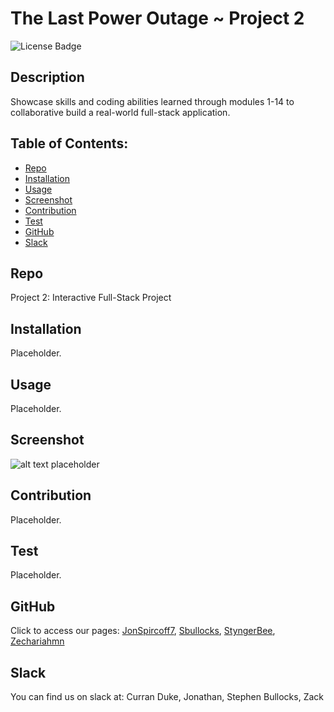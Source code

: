 # The Last Power Outage ~ Project 2

   ![License Badge](https://img.shields.io/badge/license-MIT-green) 

   ## Description
  Showcase skills and coding abilities learned through modules 1-14 to collaborative build a real-world full-stack application. 

## Table of Contents:
  * [Repo](#repo) 
  * [Installation](#installation)
  * [Usage](#usage)
  * [Screenshot](#screenshot)
  * [Contribution](#contribution)
  * [Test](#test)
  * [GitHub](#github)
  * [Slack](#slack)

   ## Repo
  Project 2: Interactive Full-Stack Project

   ## Installation
  Placeholder.

  ## Usage
  Placeholder.

  ## Screenshot
  ![alt text placeholder](./placeholder)

  ## Contribution
  Placeholder.

  ## Test
  Placeholder.

  ## GitHub
  Click to access our pages: [JonSpircoff7](https://github.com/JonSpircoff7), [Sbullocks](https://github.com/sbullocks), [StyngerBee](https://github.com/StyngerBee), [Zechariahmn](https://github.com/Zechariahmn)

  ## Slack
  You can find us on slack at: Curran Duke, Jonathan, Stephen Bullocks, Zack
